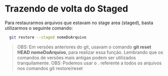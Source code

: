 # Trazendo de volta do Staged

Para restaurarmos arquivos que estavam no stage area (staged), basta utilizarmos o seguinte comando:

```bash
  git restore --staged nomeDoArquivo
```

> OBS: Em versões anteriores do git, usavam o comando **git reset HEAD nomeDoArquivo**, para realizar essa função. Lembrando que os comandos de versões mais antigas podem ser utilizados tranquilamente.
> OBS: Podemos usar o . referente a todos os arquivos nos comandos git restore/reset
